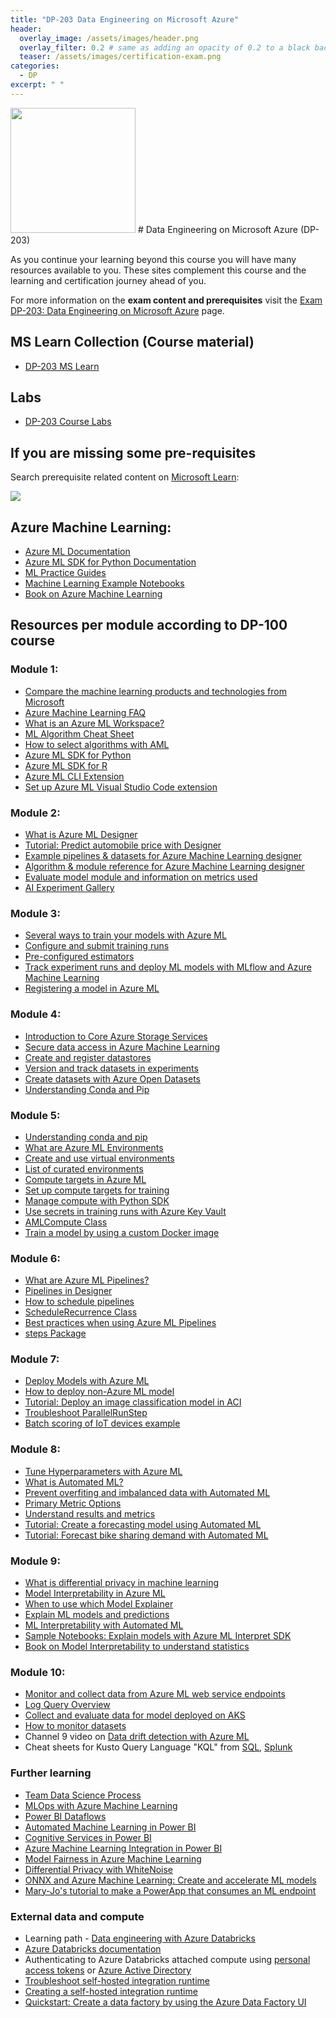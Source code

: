 ```yaml
---
title: "DP-203 Data Engineering on Microsoft Azure"
header:
  overlay_image: /assets/images/header.png
  overlay_filter: 0.2 # same as adding an opacity of 0.2 to a black background
  teaser: /assets/images/certification-exam.png
categories:
  - DP
excerpt: " "
---
```

<img src="../../assets/images/certification-exam.png" width="200" height="200">
# Data Engineering on Microsoft Azure (DP-203)

As you continue your learning beyond this course you will have many resources available to you. These sites complement this course and the learning and certification journey ahead of you.

For more information on the **exam content and prerequisites** visit the [Exam DP-203: Data Engineering on Microsoft Azure](https://docs.microsoft.com/en-us/certifications/exams/dp-203) page.

## MS Learn Collection (Course material)
- [DP-203 MS Learn](https://aka.ms/courseDP-203)

## Labs
- [DP-203 Course Labs](https://aka.ms/dp203labs)

## If you are missing some pre-requisites
Search prerequisite related content on [Microsoft Learn](https://docs.microsoft.com/en-us/learn/browse/):

<img src="../../assets/images/learn-search.png">

## Azure Machine Learning:

- [Azure ML Documentation](https://docs.microsoft.com/en-us/azure/machine-learning/)
- [Azure ML SDK for Python Documentation](https://docs.microsoft.com/en-us/python/api/overview/azure/ml/?view=azure-ml-py)
- [ML Practice Guides](https://github.com/nthacker/ML-Practice-Guides)
- [Machine Learning Example Notebooks](https://github.com/Azure/MachineLearningNotebooks)
- [Book on Azure Machine Learning](https://www.amazon.com/Mastering-Azure-Machine-Learning-end/dp/1789807557)

## Resources per module according to DP-100 course

### Module 1:
- [Compare the machine learning products and technologies from Microsoft](https://docs.microsoft.com/en-us/azure/architecture/data-guide/technology-choices/data-science-and-machine-learning)
- [Azure Machine Learning FAQ](https://github.com/uglide/azure-content/blob/master/articles/machine-learning/machine-learning-faq.md)
- [What is an Azure ML Workspace?](https://docs.microsoft.com/en-us/azure/machine-learning/concept-workspace)
- [ML Algorithm Cheat Sheet](https://docs.microsoft.com/en-us/azure/machine-learning/algorithm-cheat-sheet)
- [How to select algorithms with AML](https://docs.microsoft.com/en-us/azure/machine-learning/how-to-select-algorithms)
- [Azure ML SDK for Python](https://docs.microsoft.com/en-us/python/api/overview/azure/ml/?view=azure-ml-py)
- [Azure ML SDK for R](https://azure.github.io/azureml-sdk-for-r/index.html)
- [Azure ML CLI Extension](https://docs.microsoft.com/en-us/azure/machine-learning/reference-azure-machine-learning-cli)
- [Set up Azure ML Visual Studio Code extension](https://docs.microsoft.com/en-us/azure/machine-learning/tutorial-setup-vscode-extension)

### Module 2:
- [What is Azure ML Designer](https://docs.microsoft.com/en-us/azure/machine-learning/concept-designer)
- [Tutorial: Predict automobile price with Designer](https://docs.microsoft.com/en-us/azure/machine-learning/tutorial-designer-automobile-price-train-score)
- [Example pipelines & datasets for Azure Machine Learning designer](https://docs.microsoft.com/en-us/azure/machine-learning/samples-designer)
- [Algorithm & module reference for Azure Machine Learning designer](https://docs.microsoft.com/en-us/azure/machine-learning/algorithm-module-reference/module-reference)
- [Evaluate model module and information on metrics used](https://docs.microsoft.com/en-us/azure/machine-learning/algorithm-module-reference/evaluate-model)
- [AI Experiment Gallery](https://gallery.azure.ai/experiments)

### Module 3:
- [Several ways to train your models with Azure ML](https://docs.microsoft.com/en-us/azure/machine-learning/concept-train-machine-learning-model)
- [Configure and submit training runs](https://docs.microsoft.com/en-us/azure/machine-learning/how-to-set-up-training-targets)
- [Pre-configured estimators](https://docs.microsoft.com/en-us/python/api/azureml-train-core/azureml.train.estimator?view=azure-ml-py)
- [Track experiment runs and deploy ML models with MLflow and Azure Machine Learning](https://docs.microsoft.com/en-us/azure/machine-learning/how-to-use-mlflow)
- [Registering a model in Azure ML](https://docs.microsoft.com/en-us/azure/machine-learning/how-to-deploy-and-where#registermodel)

### Module 4:
- [Introduction to Core Azure Storage Services](https://docs.microsoft.com/en-us/azure/storage/common/storage-introduction)
- [Secure data access in Azure Machine Learning](https://docs.microsoft.com/en-gb/azure/machine-learning/concept-data#access-data-in-storage)
- [Create and register datastores](https://docs.microsoft.com/en-gb/azure/machine-learning/how-to-access-data#create-and-register-datastores)
- [Version and track datasets in experiments](https://docs.microsoft.com/en-us/azure/machine-learning/how-to-version-track-datasets#register-and-retrieve-dataset-versions)
- [Create datasets with Azure Open Datasets](https://docs.microsoft.com/en-gb/azure/machine-learning/how-to-create-register-datasets#create-datasets-with-azure-open-datasets)
- [Understanding Conda and Pip](https://www.anaconda.com/blog/understanding-conda-and-pip)

### Module 5:

- [Understanding conda and pip](https://www.anaconda.com/understanding-conda-and-pip/)
- [What are Azure ML Environments](https://docs.microsoft.com/en-us/azure/machine-learning/concept-environments)
- [Create and use virtual environments](https://docs.microsoft.com/en-us/azure/machine-learning/how-to-use-environments)
- [List of curated environments](https://docs.microsoft.com/en-us/azure/machine-learning/resource-curated-environments)
- [Compute targets in Azure ML](https://docs.microsoft.com/en-gb/azure/machine-learning/concept-compute-target)
- [Set up compute targets for training](https://docs.microsoft.com/en-us/azure/machine-learning/how-to-set-up-training-targets)
- [Manage compute with Python SDK](https://docs.microsoft.com/en-gb/python/api/azureml-core/azureml.core.compute.amlcompute.amlcompute?view=azure-ml-py)
- [Use secrets in training runs with Azure Key Vault](https://docs.microsoft.com/en-us/azure/machine-learning/how-to-use-secrets-in-runs)
- [AMLCompute Class](https://docs.microsoft.com/en-gb/python/api/azureml-core/azureml.core.compute.amlcompute.amlcompute?view=azure-ml-py)
- [Train a model by using a custom Docker image](https://docs.microsoft.com/en-us/azure/machine-learning/how-to-train-with-custom-image)

### Module 6:
- [What are Azure ML Pipelines?](https://docs.microsoft.com/en-us/azure/machine-learning/concept-ml-pipelines)
- [Pipelines in Designer](https://docs.microsoft.com/en-us/azure/machine-learning/concept-designer#pipeline)
- [How to schedule pipelines](https://docs.microsoft.com/en-us/azure/machine-learning/how-to-schedule-pipelines)
- [ScheduleRecurrence Class](https://docs.microsoft.com/en-us/python/api/azureml-pipeline-core/azureml.pipeline.core.schedule.schedulerecurrence?view=azure-ml-py)
- [Best practices when using Azure ML Pipelines](https://docs.microsoft.com/en-us/azure/machine-learning/concept-ml-pipelines#best-practices-when-using-pipelines)
- [steps Package](https://docs.microsoft.com/en-gb/python/api/azureml-pipeline-steps/azureml.pipeline.steps?view=azure-ml-py)

### Module 7:
- [Deploy Models with Azure ML](https://docs.microsoft.com/en-us/azure/machine-learning/how-to-deploy-and-where)
- [How to deploy non-Azure ML model](https://docs.microsoft.com/en-us/azure/machine-learning/how-to-deploy-existing-model)
- [Tutorial: Deploy an image classification model in ACI](https://docs.microsoft.com/en-us/azure/machine-learning/tutorial-deploy-models-with-aml)
- [Troubleshoot ParallelRunStep](https://docs.microsoft.com/en-us/azure/machine-learning/how-to-debug-parallel-run-step)
- [Batch scoring of IoT devices example](https://docs.microsoft.com/en-us/azure/architecture/reference-architectures/ai/batch-scoring-python#:~:text=%20Batch%20scoring%20of%20Python%20machine%20learning%20models,this%20reference%20architecture%20are%20the%20compute...%20More%20)

### Module 8:
- [Tune Hyperparameters with Azure ML](https://docs.microsoft.com/en-us/azure/machine-learning/how-to-tune-hyperparameters)
- [What is Automated ML?](https://docs.microsoft.com/en-us/azure/machine-learning/concept-automated-ml)
- [Prevent overfiting and imbalanced data with Automated ML](https://docs.microsoft.com/en-us/azure/machine-learning/concept-manage-ml-pitfalls)
- [Primary Metric Options](https://docs.microsoft.com/en-gb/azure/machine-learning/how-to-configure-auto-train#primary-metric)
- [Understand results and metrics](https://docs.microsoft.com/en-gb/azure/machine-learning/how-to-understand-automated-ml#regression)
- [Tutorial: Create a forecasting model using Automated ML](https://github.com/microsoft/MCW-Machine-Learning/blob/master/Hands-on%20lab/HOL%20step-by%20step%20-%20Machine%20Learning.md#exercise-1-creating-a-forecast-model-using-automated-machine-learning)
- [Tutorial: Forecast bike sharing demand with Automated ML](https://docs.microsoft.com/en-us/azure/machine-learning/tutorial-automated-ml-forecast)

### Module 9:
- [What is differential privacy in machine learning](https://docs.microsoft.com/en-us/azure/machine-learning/concept-differential-privacy)
- [Model Interpretability in Azure ML](https://docs.microsoft.com/en-us/azure/machine-learning/how-to-machine-learning-interpretability)
- [When to use which Model Explainer](https://docs.microsoft.com/en-us/azure/machine-learning/how-to-machine-learning-interpretability#supported-interpretability-techniques)
- [Explain ML models and predictions](https://docs.microsoft.com/en-us/azure/machine-learning/how-to-machine-learning-interpretability-aml)
- [ML Interpretability with Automated ML](https://docs.microsoft.com/en-gb/azure/machine-learning/how-to-machine-learning-interpretability-automl)
- [Sample Notebooks: Explain models with Azure ML Interpret SDK](https://github.com/Azure/MachineLearningNotebooks/tree/master/how-to-use-azureml/explain-model)
- [Book on Model Interpretability to understand statistics](https://christophm.github.io/interpretable-ml-book/)

### Module 10:
- [Monitor and collect data from Azure ML web service endpoints](https://docs.microsoft.com/en-us/azure/machine-learning/how-to-enable-app-insights)
- [Log Query Overview](https://docs.microsoft.com/en-gb/azure/azure-monitor/log-query/log-query-overview)
- [Collect and evaluate data for model deployed on AKS](https://docs.microsoft.com/en-us/azure/machine-learning/how-to-enable-data-collection)
- [How to monitor datasets](https://docs.microsoft.com/en-gb/azure/machine-learning/how-to-monitor-datasets)
- Channel 9 video on [Data drift detection with Azure ML](https://channel9.msdn.com/Shows/AI-Show/Drift)
- Cheat sheets for Kusto Query Language "KQL" from [SQL](https://docs.microsoft.com/en-us/azure/data-explorer/kusto/query/sqlcheatsheet), [Splunk](https://docs.microsoft.com/en-us/azure/data-explorer/kusto/query/splunk-cheat-sheet)

### Further learning
- [Team Data Science Process](https://docs.microsoft.com/en-us/azure/machine-learning/team-data-science-process/overview)
- [MLOps with Azure Machine Learning](https://docs.microsoft.com/en-us/azure/machine-learning/concept-model-management-and-deployment)
- [Power BI Dataflows](https://docs.microsoft.com/en-us/power-bi/service-dataflows-create-use)
- [Automated Machine Learning in Power BI](https://docs.microsoft.com/en-us/power-bi/service-machine-learning-automated)
- [Cognitive Services in Power BI](https://docs.microsoft.com/en-us/power-bi/service-cognitive-services)
- [Azure Machine Learning Integration in Power BI](https://docs.microsoft.com/en-us/power-bi/service-machine-learning-integration)
- [Model Fairness in Azure Machine Learning](https://docs.microsoft.com/en-us/azure/machine-learning/concept-fairness-ml)
- [Differential Privacy with WhiteNoise](https://docs.microsoft.com/en-us/azure/machine-learning/concept-differential-privacy)
- [ONNX and Azure Machine Learning: Create and accelerate ML models](https://docs.microsoft.com/en-us/azure/machine-learning/concept-onnx)
- [Mary-Jo's tutorial to make a PowerApp that consumes an ML endpoint](https://github.com/madiepev/PowerAppAMLEndpoint)

### External data and compute
- Learning path - [Data engineering with Azure Databricks](https://docs.microsoft.com/en-us/learn/paths/data-engineer-azure-databricks/)
- [Azure Databricks documentation](https://docs.microsoft.com/en-us/azure/databricks/)
- Authenticating to Azure Databricks attached compute using [personal access tokens](https://docs.microsoft.com/en-us/azure/databricks/dev-tools/api/latest/authentication) or [Azure Active Directory](https://docs.microsoft.com/en-us/azure/databricks/dev-tools/api/latest/aad/service-prin-aad-token)
- [Troubleshoot self-hosted integration runtime](https://docs.microsoft.com/en-us/azure/data-factory/self-hosted-integration-runtime-troubleshoot-guide)
- [Creating a self-hosted integration runtime](https://docs.microsoft.com/en-us/azure/data-factory/create-self-hosted-integration-runtime)
- [Quickstart: Create a data factory by using the Azure Data Factory UI](https://docs.microsoft.com/en-us/azure/data-factory/quickstart-create-data-factory-portal)